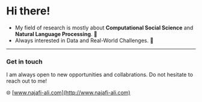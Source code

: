 # Hi there!

<!-- - I am Ali Najafi, a **Computer Science and Engineering** master's student at **Sabanci University**, **Turkey**. 📚 🎓 <br> -->
- My field of research is mostly about **Computational Social Science** and **Natural Language Processing**. 🎯 <br>
- Always interested in Data and Real-World Challenges. 🤗


<!---
 

---
<h4> Now I'm listening... 🎧</h4> 

[![Spotify](https://spotify-now-playing-rr1i.vercel.app/api/spotify)](https://open.spotify.com/user/3157fy4ugjlzfy75hdazapbgh7li)
-->
---
### Get in touch 
I am always open to new opportunities and collabrations. Do not hesitate to reach out to me!

🌐 [www.najafi-ali.com](http://www.najafi-ali.com)
 
